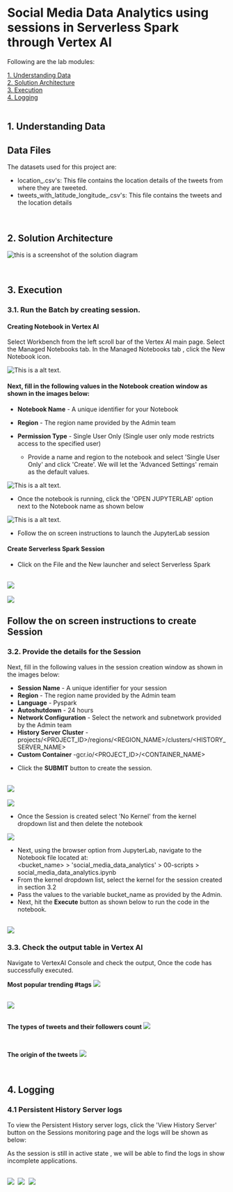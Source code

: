 # Social Media Data Analytics using sessions in Serverless Spark through Vertex AI

Following are the lab modules:

[1. Understanding Data](05-social-media-data-analytics-vertex-ai-notebook-execution.md#1-understanding-data)<br>
[2. Solution Architecture](05-social-media-data-analytics-vertex-ai-notebook-execution.md#2-solution-architecture)<br>
[3. Execution](05-social-media-data-analytics-vertex-ai-notebook-execution.md#3-execution)<br>
[4. Logging](05-social-media-data-analytics-vertex-ai-notebook-execution.md#4-logging)<br>
<br>

## 1. Understanding Data

## Data Files
The datasets used for this project are:
- location_.csv's: This file contains the location details of the tweets from where they are tweeted.
- tweets_with_latitude_longitude_.csv's: This file contains the tweets and the location details

<br>

## 2. Solution Architecture


![this is a screenshot of the solution diagram](/images/Flow_of_Resources.png)


<br>

## 3. Execution

### 3.1. Run the Batch by creating session.

#### Creating Notebook in Vertex AI
Select Workbench from the left scroll bar of the Vertex AI main page.
Select the Managed Notebooks tab.
In the Managed Notebooks tab , click the New Notebook icon.

![This is a alt text.](images/session6.png "Architectural Diagram.")

#### Next, fill in the following values in the Notebook creation window as shown in the images below:

- **Notebook Name**   - A unique identifier for your Notebook
- **Region**     - The region name provided by the Admin team
- **Permission Type**    - Single User Only (Single user only mode restricts access to the specified user)

  * Provide a name and region to the notebook and select 'Single User Only' and click 'Create'. We will let the 'Advanced Settings' remain as the default values.

![This is a alt text.](images/session7.png "Architectural Diagram.")


 * Once the notebook is running, click the 'OPEN JUPYTERLAB' option next to the Notebook name as shown below

 ![This is a alt text.](images/session8.png)

* Follow the on screen instructions to launch the JupyterLab session

#### Create Serverless Spark Session

* Click on the File and the New launcher and select Serverless Spark

<br>
<kbd>
<img src=/images/session4.png />
</kbd>
<br>

<br>
<kbd>
<img src=/images/session5.png />
</kbd>
<br>


##  Follow the on screen instructions to create Session

### 3.2. Provide the details for the Session

Next, fill in the following values in the session creation window as shown in the images below:

- **Session Name**   - A unique identifier for your session
- **Region**     - The region name provided by the Admin team
- **Language**    - Pyspark
- **Autoshutdown** - 24 hours
- **Network Configuration** - Select the network and subnetwork provided by the Admin team
- **History Server Cluster** - projects/<PROJECT_ID>/regions/<REGION_NAME>/clusters/<HISTORY_SERVER_NAME>
- **Custom Container** -gcr.io/<PROJECT_ID>/<CONTAINER_NAME>

* Click the **SUBMIT** button to create the session.

<br>
<kbd>
<img src=/images/session1.png />
</kbd><br>

<br>
<kbd>
<img src=/images/session3.png />
</kbd><br>


* Once the Session is created select 'No Kernel' from the kernel dropdown list and then delete the notebook

<kbd>
<img src=/images/selectkernel.png />
</kbd>

<br>

* Next, using the browser option from JupyterLab, navigate to the Notebook file located at: <br>
    <bucket_name> > 'social_media_data_analytics' > 00-scripts > social_media_data_analytics.ipynb
* From the kernel dropdown list, select the kernel for the session created in section 3.2
* Pass the values to the variable bucket_name as provided by the Admin.
* Next, hit the **Execute** button as shown below to run the code in the notebook.

<br>

<kbd>
<img src=/images/notebook_execution.png />
</kbd>

### 3.3. Check the output table in Vertex AI

Navigate to VertexAI Console and check the output,
Once the code has successfully executed.
<br>

**Most popular trending #tags** 
<kbd>
<img src=/images/output_1.png />
</kbd>

<br>

<kbd>
<img src=/images/output_2.png />
</kbd>

<br>
<br>

**The types of tweets and their followers count**
<kbd>
<img src=/images/output_3.png />
</kbd>

<br>

**The origin of the tweets**
<kbd>
<img src=/images/output_4.png />
</kbd>

<br>

## 4. Logging

### 4.1 Persistent History Server logs

To view the Persistent History server logs, click the 'View History Server' button on the Sessions monitoring page and the logs will be shown as below:

As the session is still in active state , we will be able to find the logs in show incomplete applications.

<br>

<kbd>
<img src=/images/phs1.png />
</kbd>

<kbd>
<img src=/images/image13_1.PNG />
</kbd>

<kbd>
<img src=/images/image13.PNG />
</kbd>

<br>
